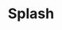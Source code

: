 ---
layout: splash_page
title: Splash
permalink: /splash/
splash:
    intro_link: about
    background: "/assets/img/intro-bg.jpg"
    ticker:
        - Engineer
        - Creator
        - Artist
        - Traveller
        - Sportsman
---